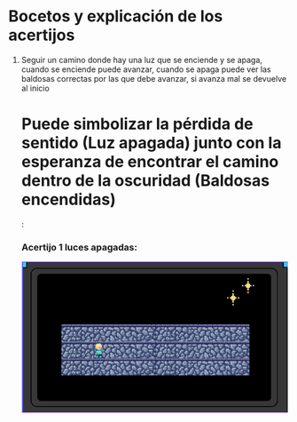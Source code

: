 # Bocetos y explicación de los acertijos


1. Seguir un camino donde hay una luz que se enciende y se apaga, cuando se enciende puede avanzar, cuando se apaga puede ver las baldosas correctas por las que debe avanzar, si avanza mal se devuelve al inicio
   # Puede simbolizar la pérdida de sentido (Luz apagada) junto con la esperanza de encontrar el camino dentro de la oscuridad (Baldosas encendidas)
   :

   ### Acertijo 1 luces apagadas:
   ![Acertijo1a](bocetos/Puzzle_1a.png)

